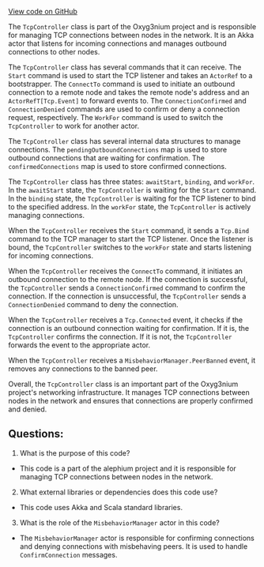 [View code on GitHub](https://github.com/alephium/alephium/flow/src/main/scala/org/alephium/flow/network/TcpController.scala)

The `TcpController` class is part of the Oxyg3nium project and is responsible for managing TCP connections between nodes in the network. It is an Akka actor that listens for incoming connections and manages outbound connections to other nodes. 

The `TcpController` class has several commands that it can receive. The `Start` command is used to start the TCP listener and takes an `ActorRef` to a bootstrapper. The `ConnectTo` command is used to initiate an outbound connection to a remote node and takes the remote node's address and an `ActorRefT[Tcp.Event]` to forward events to. The `ConnectionConfirmed` and `ConnectionDenied` commands are used to confirm or deny a connection request, respectively. The `WorkFor` command is used to switch the `TcpController` to work for another actor.

The `TcpController` class has several internal data structures to manage connections. The `pendingOutboundConnections` map is used to store outbound connections that are waiting for confirmation. The `confirmedConnections` map is used to store confirmed connections. 

The `TcpController` class has three states: `awaitStart`, `binding`, and `workFor`. In the `awaitStart` state, the `TcpController` is waiting for the `Start` command. In the `binding` state, the `TcpController` is waiting for the TCP listener to bind to the specified address. In the `workFor` state, the `TcpController` is actively managing connections.

When the `TcpController` receives the `Start` command, it sends a `Tcp.Bind` command to the TCP manager to start the TCP listener. Once the listener is bound, the `TcpController` switches to the `workFor` state and starts listening for incoming connections.

When the `TcpController` receives the `ConnectTo` command, it initiates an outbound connection to the remote node. If the connection is successful, the `TcpController` sends a `ConnectionConfirmed` command to confirm the connection. If the connection is unsuccessful, the `TcpController` sends a `ConnectionDenied` command to deny the connection.

When the `TcpController` receives a `Tcp.Connected` event, it checks if the connection is an outbound connection waiting for confirmation. If it is, the `TcpController` confirms the connection. If it is not, the `TcpController` forwards the event to the appropriate actor.

When the `TcpController` receives a `MisbehaviorManager.PeerBanned` event, it removes any connections to the banned peer.

Overall, the `TcpController` class is an important part of the Oxyg3nium project's networking infrastructure. It manages TCP connections between nodes in the network and ensures that connections are properly confirmed and denied.
## Questions: 
 1. What is the purpose of this code?
- This code is a part of the alephium project and it is responsible for managing TCP connections between nodes in the network.

2. What external libraries or dependencies does this code use?
- This code uses Akka and Scala standard libraries.

3. What is the role of the `MisbehaviorManager` actor in this code?
- The `MisbehaviorManager` actor is responsible for confirming connections and denying connections with misbehaving peers. It is used to handle `ConfirmConnection` messages.